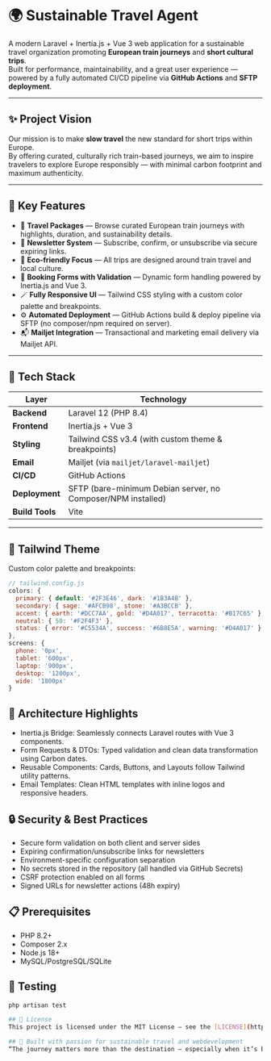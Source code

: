 # 🌍 Sustainable Travel Agent

A modern Laravel + Inertia.js + Vue 3 web application for a sustainable travel organization promoting **European train journeys** and **short cultural trips**.  
Built for performance, maintainability, and a great user experience — powered by a fully automated CI/CD pipeline via **GitHub Actions** and **SFTP deployment**.

---

## ✨ Project Vision

Our mission is to make **slow travel** the new standard for short trips within Europe.  
By offering curated, culturally rich train-based journeys, we aim to inspire travelers to explore Europe responsibly — with minimal carbon footprint and maximum authenticity.

---

## 🧭 Key Features

- 🧳 **Travel Packages** — Browse curated European train journeys with highlights, duration, and sustainability details.  
- 💌 **Newsletter System** — Subscribe, confirm, or unsubscribe via secure expiring links.  
- 🚆 **Eco-friendly Focus** — All trips are designed around train travel and local culture.  
- 🧾 **Booking Forms with Validation** — Dynamic form handling powered by Inertia.js and Vue 3.  
- 🪄 **Fully Responsive UI** — Tailwind CSS styling with a custom color palette and breakpoints.  
- ⚙️ **Automated Deployment** — GitHub Actions build & deploy pipeline via SFTP (no composer/npm required on server).  
- 📬 **Mailjet Integration** — Transactional and marketing email delivery via Mailjet API.

---

## 🧱 Tech Stack

| Layer | Technology |
|-------|-------------|
| **Backend** | Laravel 12 (PHP 8.4) |
| **Frontend** | Inertia.js + Vue 3 |
| **Styling** | Tailwind CSS v3.4 (with custom theme & breakpoints) |
| **Email** | Mailjet (via `mailjet/laravel-mailjet`) |
| **CI/CD** | GitHub Actions |
| **Deployment** | SFTP (bare-minimum Debian server, no Composer/NPM installed) |
| **Build Tools** | Vite |

---

## 🧩 Tailwind Theme
Custom color palette and breakpoints:
```js
// tailwind.config.js
colors: {
  primary: { default: '#2F3E46', dark: '#1B3A4B' },
  secondary: { sage: '#AFCB98', stone: '#A3BCCB' },
  accent: { earth: '#DCC7AA', gold: '#D4A017', terracotta: '#B17C65' },
  neutral: { 50: '#F2F4F3' },
  status: { error: '#C5534A', success: '#6B8E5A', warning: '#D4A017' },
},
screens: {
  phone: '0px',
  tablet: '600px',
  laptop: '900px',
  desktop: '1200px',
  wide: '1800px'
}
```
## 🧠 Architecture Highlights
* Inertia.js Bridge: Seamlessly connects Laravel routes with Vue 3 components.
* Form Requests & DTOs: Typed validation and clean data transformation using Carbon dates.
* Reusable Components: Cards, Buttons, and Layouts follow Tailwind utility patterns.
* Email Templates: Clean HTML templates with inline logos and responsive headers.

## 🔒 Security & Best Practices
* Secure form validation on both client and server sides
* Expiring confirmation/unsubscribe links for newsletters
* Environment-specific configuration separation
* No secrets stored in the repository (all handled via GitHub Secrets)
* CSRF protection enabled on all forms
* Signed URLs for newsletter actions (48h expiry)

## 📋 Prerequisites
* PHP 8.2+
* Composer 2.x
* Node.js 18+
* MySQL/PostgreSQL/SQLite

## 🧪 Testing
```bash
php artisan test

## 🪪 License
This project is licensed under the MIT License — see the [LICENSE](https://mit-license.org/)

## 💚 Built with passion for sustainable travel and webdevelopment
“The journey matters more than the destination — especially when it’s by train.”
